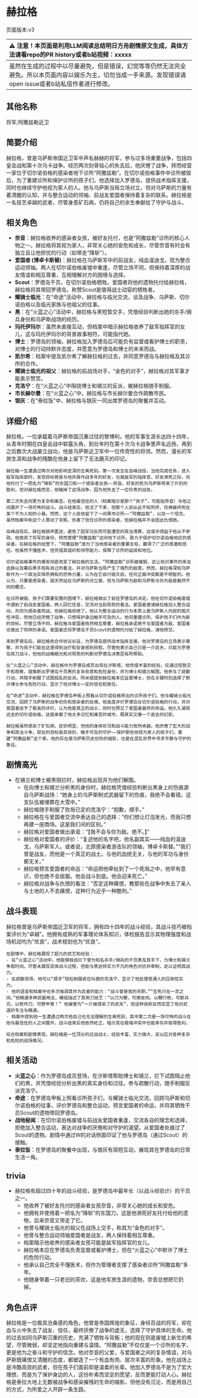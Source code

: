 # 赫拉格
页面版本:v3
 

| :warning: 注意！本页面是利用LLM阅读总结明日方舟剧情原文生成，具体方法请看repo的PR history或者b站视频：xxxxx           |
|:----------------------------|
| 虽然在生成的过程中以尽量避免，但是错误，幻觉等等仍然无法完全避免。所以本页面内容以娱乐为主，切勿当成一手来源。发现错误请open issue或者b站私信作者进行修改。|



## 其他名称
将军;阿撒兹勒近卫
## 简要介绍
赫拉格，曾是乌萨斯帝国近卫军中声名赫赫的将军，参与过多场重要战争，包括四皇会战和第十次乌卡战争。经历两次刻骨铭心的失去后，他厌倦了战争，转而经营一家位于切尔诺伯格的感染者地下诊所“阿撒兹勒”。在切尔诺伯格事件中诊所被毁后，为了重建诊所和保护诊所的孩子们，他选择加入罗德岛，提供战术指挥支援，同时也继续守护他视为家人的人。他与乌萨斯当局立场对立，但对乌萨斯的力量有着清醒的认知，并与整合运动的领袖、前战友爱国者保持着复杂的联系。赫拉格是一名技艺卓越的武者，尽管身患矿石病，仍将自己的余生奉献给了守护与战斗。
## 相关角色
-   **奈音**：赫拉格收养的感染者女孩，被好友托付，也是“阿撒兹勒”诊所的核心人物之一。赫拉格将其视为家人，非常关心她的安危和成长，尽管奈音有时会有独立且让他担忧的行动（如带走“降斩”）。
-   **爱国者 (博卓卡斯替)**：赫拉格在乌萨斯军中的前战友，纯血温迪戈，现为整合运动领袖。两人在切尔诺伯格废墟中重逢，尽管立场不同，但保持着深厚的战友情谊和相互尊重，互相理解对方的困境与选择。
-   **Scout**：罗德岛干员，在切尔诺伯格牺牲。爱国者将他的遗物托付给赫拉格，赫拉格将其带回罗德岛，称赞Scout是值得战士动容的牺牲者。
-   **耀骑士临光**：在“命途”活动中，赫拉格与临光交流，谈及战争、乌萨斯、切尔诺伯格以及临光家族与他祖父的往事。
-   **黑**：在“火蓝之心”活动中，赫拉格与黑短暂交手，凭借经验判断出她的杀手/佣兵身份和乌萨斯战场的经历。
-   **玛托伊玛尔**：虽然未直接互动，但档案中暗示赫拉格收养了敌军指挥官的女儿，这与玛托伊玛尔的背景故事相符，可能指代她。
-   **博士**：罗德岛的领袖，赫拉格加入罗德岛后可能负有监督或看护博士的职责，对博士的行动持默许态度，并愿意为罗德岛和博士的未来而战。
-   **凯尔希**：档案中提及凯尔希了解赫拉格的过去，并同意罗德岛与赫拉格及其诊所的合作。
-   **耀骑士临光的祖父**：赫拉格的前战场对手，“金色的对手”，赫拉格对其军事才能表示赞赏。
-   **克洛宁**：在“火蓝之心”中阻挠博士和锡兰的反派，被赫拉格随手制服。
-   **市长赫尔曼**：在“火蓝之心”中，赫拉格与市长赫尔曼合作疏散市民。
-   **银灰**：在“泰拉饭”中，赫拉格与银灰一同出席罗德岛的聚餐并互动。
## 详细介绍
赫拉格，一位承载着乌萨斯帝国沉重过往的黎博利。他的军事生涯长达四十四年，从青年时期在四皇会战中崭露头角，到壮年时在第十次乌卡战争里声名远扬，再到之后数次大战屡立战功，他是乌萨斯近卫军中一位传奇性的将领。然而，漫长的军旅生涯和战争的残酷在他身上留下了无法磨灭的印记。

    赫拉格一生遭遇过两次对他影响至深的生离死别。第一次发生在血峰战役，当他完成任务，进入敌军指挥部时，发现目标竟是与他并肩作战多年的好友，也是敌军的指挥官。好友濒死之际，向他托付了一把名为“降斩”的东国刀和一个感染者女孩——奈音。好友的死为乌萨斯带来了片刻的胜利，但对赫拉格而言，他输掉了这场战争，因为他失去了一位珍贵的战友。

    第二次失去则更为复杂和痛苦。在他最信任的人（档案暗示是那个“孩子”，可能指奈音）与他之间展开了一场可怖的战斗。战斗结束后，他活了下来，但那个人却从此不知所终，仿佛最终死在某个不为人知的小巷。然而，这个人给他留下了一间黑市诊所——“阿撒兹勒”，以及一个信念。虽然档案中称这个人策动了背叛，伤害了信任诊所的感染者，但赫拉格并不会因此仇恨她。

    血峰战役后，赫拉格销声匿迹，避免了因军功反而可能遭受的政治清算，这或许得益于他从不参政。他放弃了将军的身份，转而管理“阿撒兹勒”这间地下诊所，致力于保护切尔诺伯格地区的感染者。在赫拉格的经营下，“阿撒兹勒”成为了当地感染者的重要支柱，赢得了广泛的感激和信任。他虽然不懂医术，但凭借其组织和领导能力，保障了诊所的延续和地位。

    切尔诺伯格事件的爆发彻底改变了赫拉格的生活。“阿撒兹勒”诊所被摧毁，这让他对事件的来龙去脉以及幕后黑手抱有自己的看法，并对乌萨斯当局产生了强烈的敌意。然而，赫拉格深知乌萨斯作为一个政治实体所拥有的恐怖力量，认为在它自行毁灭前，任何正面冲突都是不明智的。他认为，只要是感染者，就天然站在乌萨斯的对立面，但与乌萨斯为敌和乌萨斯与你为敌是截然不同的概念。

    在诊所被毁、孩子们需要安置的困境下，赫拉格做出了前往罗德岛的决定。他在切尔诺伯格废墟中遇到了前战友爱国者。两人回忆往昔，交流对当前局势的看法。爱国者邀请赫拉格加入整合运动，共同为感染者而战，但赫拉格拒绝了。他认为整合运动的行为本质上是乌萨斯人内部的毁灭性冲突，而他已经厌倦了战争，只想保护身边触手可及的人。他将重建诊所、保护孩子们作为新的目标。尽管立场不同，赫拉格与爱国者依然相互尊重，赫拉格承诺绝不与爱国者为敌，爱国者也做出了同样的承诺。爱国者还将罗德岛干员Scout的遗物托付给了赫拉格，请他转交。

    来到罗德岛后，赫拉格依合作协议长驻，为罗德岛提供战术指挥支援。他对罗德岛的立场表示尊敬，并为孩子们能在这里得到治疗和安身感到欣慰。尽管他表示自己只是一介武夫，只能为罗德岛挥刀战斗，但他的战略眼光和对局势的判断对罗德岛决策层有所帮助。

    在“火蓝之心”活动中，赫拉格作为罗德岛成员出现在汐斯塔，他凭借丰富的经验，仅通过短暂交手和观察，就推断出罗德岛干员黑的复杂背景和危险身份，并为博士和锡兰解围。他参与了疏散行动，并随手制服了试图捣乱的反派。阿米娅提到赫拉格本应监督博士，但在关键时刻选择了默许博士参与危险行动，显示了他对博士一定的信任和放任。

    在“命途”活动中，赫拉格在罗德岛甲板上照看从切尔诺伯格带出的诊所孩子们。他与耀骑士临光交流，回顾了乌萨斯的战争创伤和感染者的处境。他高度评价罗德岛在切尔诺伯格的行动，并对爱国者给予了极高的评价，认为他是真正的战士，同时也预见了爱国者最终的命运。他久久凝视远去的切尔诺伯格，这座承载了他太多记忆和痛苦的城市，既真实又像一个逝去的幻影。

    赫拉格虽然感染了矿石病，症状明显，但他的身体状况和战斗能力依然卓越。他厌倦了宏大的战争和政治斗争，现在的目标是具体的、触手可及的守护——保护那些他视为家人的孩子们，重建“阿撒兹勒”这个家。他的存在是乌萨斯历史创伤的缩影，也是在混乱世界中寻求平静与守护的象征。
## 剧情高光
-   在锡兰和博士被黑阻拦时，赫拉格出现并为他们解围。
    -   在向博士和锡兰分析黑的身份时，赫拉格凭借经验判断出黑身上的伤痕源自乌萨斯战场：“她身上的乌萨斯制式武器留下的伤痕，我绝不会看错。这支队伍被埋葬在大雪中。”
    -   赫拉格随手制服了败局已定的克洛宁：“抱歉，顺手。”
    -   赫拉格在与爱国者交流中表达自己的选择：“你们想让灯泡发光，而我只想再建一座商场。这是我们间的区别。”
    -   赫拉格对爱国者做出承诺：“【我不会与你为敌。绝不。】”
    -   赫拉格对爱国者的评价：“复述他的名字吧，他名副其实——纯血的温迪戈，乌萨斯军人。或者说，北原感染者游击队的领袖，博卓卡斯替。”“我们曾是战友，而他是一个真正的战士。与他的血统无关，与他的军功与身份都无关。”
    -   赫拉格预言爱国者的命运：“命运把他牵扯到了一个死局之中，他早有意识，但也绝不会屈服。他会战斗到底。他会迎来死亡。”
    -   赫拉格对战争与仇恨的看法：“否定这种痛恨，教那些在战争中失去了亲人与土地的人不去痛恨，这种行为近乎一种酷刑。”
## 战斗表现
赫拉格曾是乌萨斯帝国近卫军的将军，拥有四十四年的战斗经验，其战斗技巧被档案评价为“卓越”。他拥有成熟的军事理论体系知识，体检报告显示其物理强度和战场机动均为“优良”，战术规划也为“优良”。

    在剧情中，赫拉格展现了超凡的武艺和经验：
    - 在“火蓝之心”活动中，他能够独自拦下曾为知名杀手/佣兵的干员黑及其手下，为博士和锡兰争取时间。尽管未展现具体战斗过程，但能与黑这样实力不凡的角色对抗并牵制，足以证明其战力。
    - 在疏散现场，他可以“顺手”轻松制服疯狂叫嚣的克洛宁，显示了他处理普通人的压倒性实力。
    - 他的语音和档案中也多次强调其作为武者的能力：“战斗曾是我的天职。”“生死只在一念之间。”他精通多种武器用法，模组描述了其用刀技艺：“以刀为鞭，可撩皮肉。以鞭行枪，可断兵刃。以枪作刀，可劈甲胄！” 他被誉为“一介被感染了的武夫”，但这种自称反而突显了他对武道的专注与精通。
    - 档案中提到他一生遭遇过两次他自己也无法理解的生离死别，其中第二次是一场可怖的战斗在他与最信任的人之间展开，战斗结束后他依然屹立，暗示其在极端冲突中也能幸存并取得胜利。

    综合档案和剧情表现，赫拉格是一位顶尖的近战战士，经验丰富、实力强大，足以应对各种复杂和危险的战场情况。
## 相关活动
-   **火蓝之心**：作为罗德岛成员登场，在汐斯塔帮助博士和锡兰，拦下试图阻止他们的黑，并凭借经验分析出黑的真实身份和过往。参与疏散行动，随手制服反派克洛宁。
-   **命途**：在罗德岛甲板上照看诊所孩子们，与耀骑士临光交流，回顾乌萨斯和切尔诺伯格的往事，评价罗德岛和整合运动，预言爱国者的命运，并将其牺牲干员Scout的遗物带回罗德岛。
-   **战地秘闻**：在切尔诺伯格废墟与前战友爱国者重逢，交流各自的理念和选择，拒绝加入整合运动，表达对战争的厌倦和对守护的渴望。从爱国者处接过了Scout的遗物。剧情中通过W的对话侧面印证了他与罗德岛（通过Scout）的接触。
-   **泰拉饭**：在罗德岛的聚餐中出现，与银灰有简短互动，展现其在罗德岛的日常生活一角。
## trivia
- 赫拉格有超过四十年的战斗经验，是罗德岛中最年长（以战斗经验计）的干员之一。
    - 他收养了被好友托付的感染者女孩奈音，非常关心她的成长和安危。
    - 他拥有并使用着一把名为“降斩”的东国刀，这是他濒死好友托付给他的遗物，后来奈音又带走了它。
    - 他曾与耀骑士临光的祖父在战场上交手，称其为“金色的对手”。
    - 他曾与整合运动领袖爱国者是战友，两人保持着相互尊重。
    - 档案暗示他收养的感染者女孩可能是敌军指挥官的女儿。
    - 赫拉格本应在罗德岛负责监督或看护博士，但在“火蓝之心”中默许了博士的危险行动。
    - 他承认自己完全不懂医术，但作为管理者支撑了感染者诊所“阿撒兹勒”多年。
    - 他随身带着一只老旧的茶炊，这是他军旅生涯的遗物，奈音总想把它扔掉。
## 角色点评
赫拉格是一位极具沧桑感的角色。他曾是帝国辉煌的象征，身经百战的将军，却在血与火中失去了战友、信任，最终厌倦了战争的虚无，选择了守护具体的生命。他的过去如同乌萨斯沉重的历史，充满了牺牲与背叛；他的现在则是废墟上新生的希望，尽管微弱，却坚定地指向重建与温情。“阿撒兹勒”不仅仅是一个诊所的名字，更是他为之奋斗和守护的信念。他对奈音的父爱，与爱国者之间的复杂情谊，对乌萨斯既痛恨又清醒的态度，都塑造了一个有血有肉、层次丰富的形象。他在战场上是冷酷高效的武者，但在孩子们面前却是温柔的长辈。他加入罗德岛不是为了宏大理想，而是为了保护身边的人，这份朴素而坚定的愿望，反而更能打动人心。赫拉格是泰拉大地上无数被战争和感染摧残的生命的缩影，但他没有沉沦，而是用自己的方式，为所爱之人开辟一条生路。